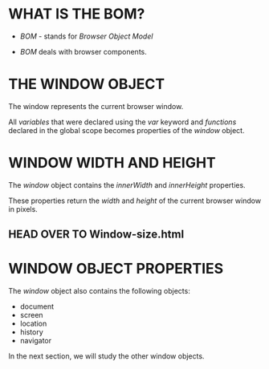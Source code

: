 # WHAT IS THE BOM?
* *BOM* - stands for *Browser Object Model*

* *BOM* deals with browser components.

# THE WINDOW OBJECT
The window represents the current browser window.

All *variables* that were declared using the *var* keyword and *functions* declared in the global scope becomes properties of the *window* object.

<script>
    var txt = "Making Progress!";

    function sayHello(){
        // window.txt refers to the txt variable above
        document.write(txt);
    }
    // call sayHello() function using window object
    window.sayHello();
</script>

# WINDOW WIDTH AND HEIGHT
The *window* object contains the *innerWidth* and *innerHeight* properties.

These properties return the *width* and *height* of the current browser window in pixels.

HEAD OVER TO Window-size.html
---------------------------------------------------------------------


# WINDOW OBJECT PROPERTIES
The *window* object also contains the following objects:

* document
* screen
* location
* history
* navigator

In the next section, we will study the other window objects.